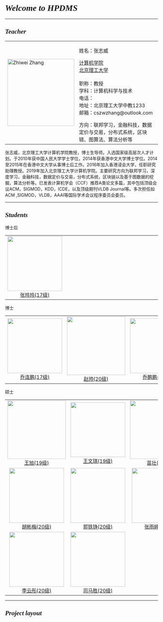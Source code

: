 # ***<font face="微软雅黑">Welcome to HPDMS</font>***

---
## ***<font face="微软雅黑">Teacher</font>***

<div id="layout-content">
<table class="imgtable"><tr><td>
<img src="/img/zhangzhiwei.png" alt="Zhiwei Zhang" width="220px" /></td>
<td align="left"><p>姓名：张志威<br /></p>
<p><a href="http://cs.bit.edu.cn/">计算机学院</a><br />
<a href="http://www.bit.edu.cn/">北京理工大学</a><br /><br />
职称：教授<br />
学科：计算机科学与技术<br />
电话： <br />
地址：北京理工大学中教1233 <br />
邮箱：cszwzhang@outlook.com</p>
方向：联邦学习，金融科技，数据定价与交易，分布式系统，区块链、图算法、算法分析等
</td></tr></table></div>

张志威，北京理工大学计算机学院教授，博士生导师。入选国家级高层次人才计划。于2010年获中国人民大学学士学位，2014年获香港中文大学博士学位。2014至2015年在香港中文大学从事博士后工作。2016年加入香港浸会大学，任职研究助理教授。2019年加入北京理工大学计算机学院。主要研究方向为联邦学习，深度学习，金融科技，数据定价与交易，分布式系统，区块链以及基于图数据的挖掘，算法分析等。已发表计算机学会（CCF）推荐A类论文多篇，其中包括顶级会议ACM，SIGMOD，KDD，ICDE，以及顶级期刊VLDB Journal等。多次担任如ACM ,SIGMOD，VLDB，AAAI等国际学术会议程序委员会委员。

---
## ***<font face="微软雅黑">Students</font>***

<div class="alert alert-success" role="alert">博士后</div>
<table>
    <tr>
        <td ><center><img src="/img/111.png" width="180"><a href="">张玲玲(17级)</center></td>
        <td ></td>
        <td ></td>
        <td ></td>
        <td ></td>
        <td ></td>
        <td ></td>
        <td ></td>
        <td ></td>
        <td ></td>
        <td ></td>
        <td ></td>
        <td ></td>
        <td ></td>
        <td ></td>
        <td ></td>
        <td ></td>
        <td ></td>
        <td ></td>
        <td ></td>
        <td ></td>
        <td ></td>
        <td ></td>
    </tr>
</table>


<div class="alert alert-info" role="alert">博士</div>
<table>
    <tr>
        <td ><center><img src="/img/111.png" width="180"><a href="">乔连鹏(17级)</a></center></td>
        <td ><center><img src="/img/111.png" width="192"><a href="">赵帅(20级)</a></center></td>
        <td ><center><img src="/img/111.png" width="180"><a href="">乔鹏鹏(20级)</a> </center></td>
        <td ><center><img src="/img/111.png" width="180"><a href="">李丝雨(20级)</a></center></td>
    </tr>
</table>


<div class="alert alert-warning" role="alert">硕士</div>
<table>
    <tr>
        <td ><center><img src="/img/111.png" width="192"><a href="">王旭(19级)</a> </center></td>
        <td ><center><img src="/img/111.png" width="180"><a href="">王文琪(19级)</a></center></td>
        <td ><center><img src="/img/111.png" width="192"><a href="">苗壮(20级)</center></td>
        <td ><center><img src="/img/111.png" width="180"><a href="">王欣洲(20级)</a></center></td>
    </tr>
    <tr>
        <td ><center><img src="/img/111.png" width="180"><a href="">胡彬梅(20级)</a></center></td>
        <td ><center><img src="/img/111.png" width="180"><a href="">郭铁铮(20级)</a></center></td>
        <td ><center><img src="/img/111.png" width="180"><a href="">张雨婷(20级)</a></center></td>
        <td ><center><img src="/img/111.png" width="180"><a href="">王林军(20级)</a></center></td>
    </tr>
        <tr>
        <td ><center><img src="/img/111.png" width="180"><a href="">李云彤(20级)</a></center></td>
        <td ><center><img src="/img/111.png" width="180"><a href="">司马胜(20级)</a></center></td>
    </tr>
</table>


---
## ***<font face="微软雅黑">Project layout</font>***
















<script type="text/javascript" async
  src="https://cdnjs.cloudflare.com/ajax/libs/mathjax/2.7.7/MathJax.js?config=TeX-MML-AM_CHTML">
</script>


<script type="text/x-mathjax-config">
MathJax.Hub.Config({
  tex2jax: {inlineMath: [['$','$'], ['\\(','\\)']]}
});
</script>